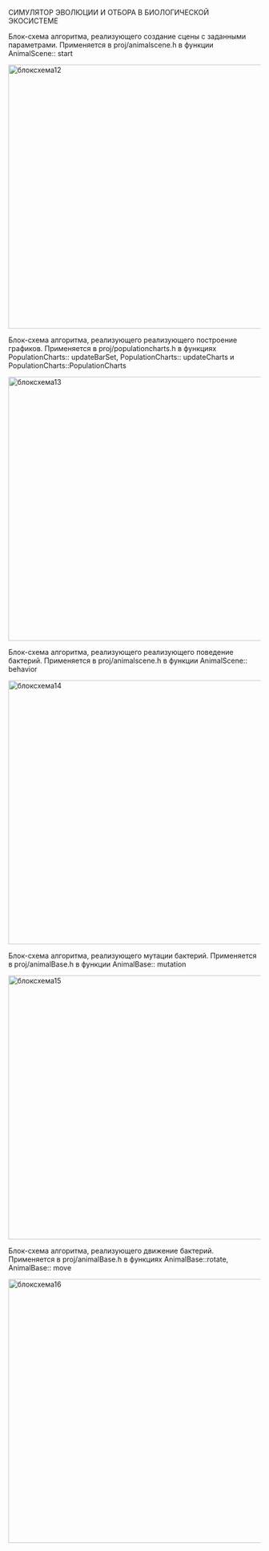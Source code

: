 СИМУЛЯТОР ЭВОЛЮЦИИ И ОТБОРА В БИОЛОГИЧЕСКОЙ ЭКОСИСТЕМЕ

Блок-схема алгоритма, реализующего создание сцены с заданными параметрами.
Применяется в proj/animalscene.h в функции AnimalScene:: start

<img width="527" alt="блоксхема12" src="https://github.com/Not-4-Wh4le/CoolCursach/assets/168145293/a8a6ae72-6be8-470b-a567-0b72c30c44dc">



Блок-схема алгоритма, реализующего реализующего построение графиков.
Применяется в proj/populationcharts.h в функциях PopulationCharts:: updateBarSet, PopulationCharts:: updateCharts и PopulationCharts::PopulationCharts

<img width="527" alt="блоксхема13" src="https://github.com/Not-4-Wh4le/CoolCursach/assets/168145293/38cc6563-d41c-4b61-b813-4a7092e17859">


Блок-схема алгоритма, реализующего реализующего поведение бактерий.
Применяется в proj/animalscene.h в функции AnimalScene:: behavior

<img width="527" alt="блоксхема14" src="https://github.com/Not-4-Wh4le/CoolCursach/assets/168145293/44644bbc-991d-4b71-b901-4b3e44c2403c">


Блок-схема алгоритма, реализующего мутации бактерий.
Применяется в proj/animalBase.h в функции AnimalBase:: mutation

<img width="527" alt="блоксхема15" src="https://github.com/Not-4-Wh4le/CoolCursach/assets/168145293/440ad657-c703-472c-a745-4e770ab2b847">


Блок-схема алгоритма, реализующего движение бактерий.
Применяется в proj/animalBase.h в функциях AnimalBase::rotate, AnimalBase:: move

<img width="527" alt="блоксхема16" src="https://github.com/Not-4-Wh4le/CoolCursach/assets/168145293/ecafd157-9c1d-423a-adda-80330208b1bf">
